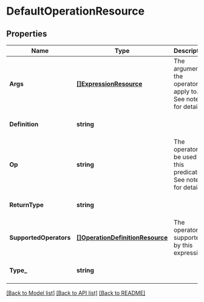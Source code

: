 # DefaultOperationResource

## Properties
Name | Type | Description | Notes
------------ | ------------- | ------------- | -------------
**Args** | [**[]ExpressionResource**](ExpressionResource.md) | The arguments the operator apply to. See notes for details. | [default to null]
**Definition** | **string** |  | [optional] [default to null]
**Op** | **string** | The operator to be used in this predicate. See notes for details. | [default to null]
**ReturnType** | **string** |  | [optional] [default to null]
**SupportedOperators** | [**[]OperationDefinitionResource**](OperationDefinitionResource.md) | The operators supported by this expression | [optional] [default to null]
**Type_** | **string** |  | [optional] [default to null]

[[Back to Model list]](../README.md#documentation-for-models) [[Back to API list]](../README.md#documentation-for-api-endpoints) [[Back to README]](../README.md)


